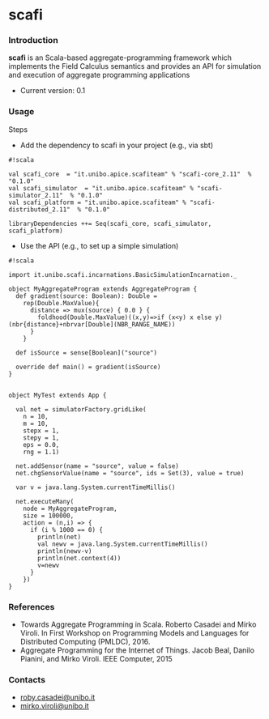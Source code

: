 # scafi #


### Introduction ###

**scafi** is an Scala-based aggregate-programming framework which implements the Field Calculus semantics and provides an API for simulation and execution of aggregate programming applications

* Current version: 0.1

### Usage ###

Steps

* Add the dependency to scafi in your project (e.g., via sbt)


```
#!scala

val scafi_core  = "it.unibo.apice.scafiteam" % "scafi-core_2.11"  % "0.1.0"
val scafi_simulator  = "it.unibo.apice.scafiteam" % "scafi-simulator_2.11"  % "0.1.0"
val scafi_platform = "it.unibo.apice.scafiteam" % "scafi-distributed_2.11"  % "0.1.0"

libraryDependencies ++= Seq(scafi_core, scafi_simulator, scafi_platform)
```

* Use the API (e.g., to set up a simple simulation)


```
#!scala

import it.unibo.scafi.incarnations.BasicSimulationIncarnation._

object MyAggregateProgram extends AggregateProgram {
  def gradient(source: Boolean): Double =
    rep(Double.MaxValue){
      distance => mux(source) { 0.0 } {
        foldhood(Double.MaxValue)((x,y)=>if (x<y) x else y)(nbr{distance}+nbrvar[Double](NBR_RANGE_NAME))
      }
    }

  def isSource = sense[Boolean]("source")

  override def main() = gradient(isSource)
}


object MyTest extends App {

  val net = simulatorFactory.gridLike(
    n = 10,
    m = 10,
    stepx = 1,
    stepy = 1,
    eps = 0.0,
    rng = 1.1)

  net.addSensor(name = "source", value = false)
  net.chgSensorValue(name = "source", ids = Set(3), value = true)

  var v = java.lang.System.currentTimeMillis()

  net.executeMany(
    node = MyAggregateProgram,
    size = 100000,
    action = (n,i) => {
      if (i % 1000 == 0) {
        println(net)
        val newv = java.lang.System.currentTimeMillis()
        println(newv-v)
        println(net.context(4))
        v=newv
      }
    })
}
```


### References ###

* Towards Aggregate Programming in Scala. Roberto Casadei and Mirko Viroli. In First Workshop on Programming Models and Languages for Distributed Computing (PMLDC), 2016.
* Aggregate Programming for the Internet of Things. Jacob Beal, Danilo Pianini, and Mirko Viroli. IEEE Computer, 2015

### Contacts ###

* roby.casadei@unibo.it
* mirko.viroli@unibo.it